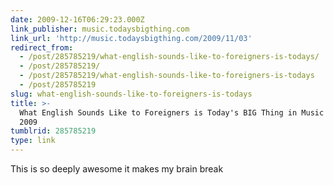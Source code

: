 ```yaml
---
date: 2009-12-16T06:29:23.000Z
link_publisher: music.todaysbigthing.com
link_url: 'http://music.todaysbigthing.com/2009/11/03'
redirect_from:
  - /post/285785219/what-english-sounds-like-to-foreigners-is-todays/
  - /post/285785219/
  - /post/285785219/what-english-sounds-like-to-foreigners-is-todays
  - /post/285785219
slug: what-english-sounds-like-to-foreigners-is-todays
title: >-
  What English Sounds Like to Foreigners is Today's BIG Thing in Music - NOV 03,
  2009
tumblrid: 285785219
type: link
---
```

<p>This is so deeply awesome it makes my brain break</p>
